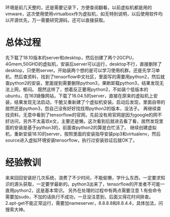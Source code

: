 ﻿---
categories: [深度学习]
tags: [virtual box, ubuntu, python3, pip3, virtualenv, tensorflow]
---
环境是前几天整的，还是需要记录下，方便查阅翻看，以前虚拟机都是用的vmware，这次使用使用virtualbox作为虚拟机，如无特别说明，以后使用软件均以开源优先，万一需要研究源码，还可以直接获取。
# 总体过程
先下载了18.10版本的server和desktop，然后创建了两个2GCPU，4Gmem,50GHD的虚拟机，安装后server可以运行，desktop不行，直接删除了desktop，只使用server。开始装两个想的是可以学习使用机群。还是先学习单机，然后查资料，找到了tensorflow中文社区，里面写的需要用python2，然后就查python2的安装，里面提到需要删除python3，果断卸载python3，结果发现无法上网，郁闷。
既然这样了，想着反正要用python2，不如装个低版本的ubuntu，在163镜像网站，下载了16.04.5的server，直接在原来的虚拟机上安装，结果发现无法启动，干脆又重新建了个虚拟机安装。启动后发现，里面自带的居然还是python3，怨自己没有好好找找带python2的版本，没法子。
再继续查找资料，无意中看到了tensorflow的官网，先前没有用官网是因为google的网不好访问，另外不太喜欢e文，主要还是懒。这次看到后就进去看了看，居然发现里面的安装是基于python3的，前面查python2的算是白忙活了。
继续创建虚拟机，重新安装18.10的server，按照里面的安装指导安装pip3和virtualenv，然后source进入虚拟环境安装tensorflow，执行过安装验证后就OK了。
# 经验教训
来来回回安装好几次系统，浪费了不少时间，不能偷懒，学什么东西，一定要求知识的源头获取，一定要学最新的。python3出来了，tensorflow的开发者不可能一直用python2，这是基本常识。
另外在处理的过程中有两点需要注意
1.有些命令需要加sudo，不加的话执行不成功，一旦没注意到，后面又得花时间排查。
2.apt-get不能正常运行，需要加nameserver，8.8.8.8和8.8.4.4，具体加法，问搜索大神。